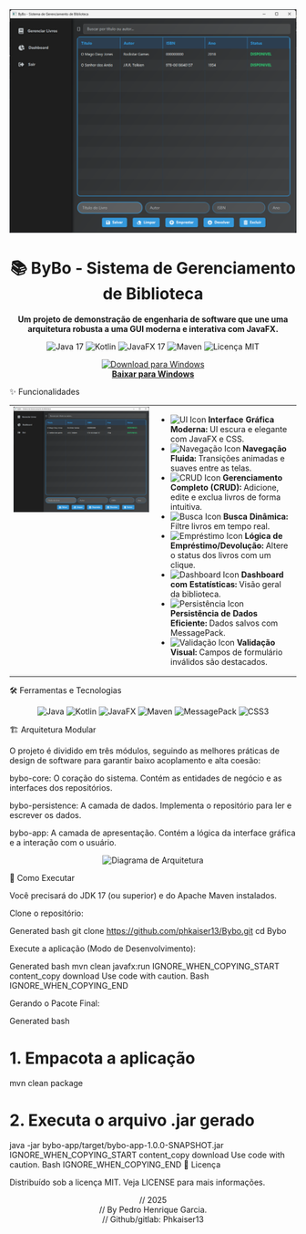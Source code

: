 <!DOCTYPE html>

<html lang="pt-br">
<head>
<meta charset="UTF-8">
<meta name="viewport" content="width=device-width, initial-scale=1.0">
<title>ByBo - Sistema de Gerenciamento de Biblioteca</title>
</head>
<body>

<div align="center">
<img src="https://raw.githubusercontent.com/phkaiser13/Bybo/main/.github/resources/Preview.png" alt="ByBo - Sistema de Gerenciamento de Biblioteca" width="700"/>
<h1>📚 ByBo - Sistema de Gerenciamento de Biblioteca</h1>
<p>
<strong>Um projeto de demonstração de engenharia de software que une uma arquitetura robusta a uma GUI moderna e interativa com JavaFX.</strong>
</p>
<p>
<img src="https://img.shields.io/badge/Java-17-blue?logo=java&logoColor=white" alt="Java 17"/>
<img src="https://img.shields.io/badge/Kotlin-1.9-blueviolet?logo=kotlin&logoColor=white" alt="Kotlin"/>
<img src="https://img.shields.io/badge/JavaFX-17-orange?logo=openjfx&logoColor=white" alt="JavaFX 17"/>
<img src="https://img.shields.io/badge/Maven-4.0-red?logo=apache-maven&logoColor=white" alt="Maven"/>
<img src="https://img.shields.io/badge/Licença-MIT-green" alt="Licença MIT"/>
</p>
</div>

<div align="center">
<a href="https://github.com/phkaiser13/Bybo/releases/download/1.0-Def/ByBo-1.0.0.msi">
<img src="https://img.icons8.com/fluency/48/000000/windows10.png" alt="Download para Windows"/>
<br>
<strong>Baixar para Windows</strong>
</a>
</div>

✨ Funcionalidades
<table width="100%">
<tr>
<td width="50%" valign="top">
<img src="https://raw.githubusercontent.com/phkaiser13/Bybo/main/.github/resources/Preview.png" alt="Interface Moderna" width="100%"/>
</td>
<td width="50%" valign="top">
<ul>
<li><img src="https://img.icons8.com/fluency/24/000000/paint-palette.png" alt="UI Icon"/> <strong>Interface Gráfica Moderna:</strong> UI escura e elegante com JavaFX e CSS.</li>
<li><img src="https://img.icons8.com/fluency/24/000000/move-right.png" alt="Navegação Icon"/> <strong>Navegação Fluida:</strong> Transições animadas e suaves entre as telas.</li>
<li><img src="https://img.icons8.com/fluency/24/000000/database.png" alt="CRUD Icon"/> <strong>Gerenciamento Completo (CRUD):</strong> Adicione, edite e exclua livros de forma intuitiva.</li>
<li><img src="https://img.icons8.com/fluency/24/000000/search.png" alt="Busca Icon"/> <strong>Busca Dinâmica:</strong> Filtre livros em tempo real.</li>
<li><img src="https://img.icons8.com/fluency/24/000000/synchronize.png" alt="Empréstimo Icon"/> <strong>Lógica de Empréstimo/Devolução:</strong> Altere o status dos livros com um clique.</li>
<li><img src="https://img.icons8.com/fluency/24/000000/dashboard-layout.png" alt="Dashboard Icon"/> <strong>Dashboard com Estatísticas:</strong> Visão geral da biblioteca.</li>
<li><img src="https://img.icons8.com/fluency/24/000000/data-configuration.png" alt="Persistência Icon"/> <strong>Persistência de Dados Eficiente:</strong> Dados salvos com MessagePack.</li>
<li><img src="https://img.icons8.com/fluency/24/000000/error.png" alt="Validação Icon"/> <strong>Validação Visual:</strong> Campos de formulário inválidos são destacados.</li>
</ul>
</td>
</tr>
</table>

🛠️ Ferramentas e Tecnologias
<div align="center">
<img src="https://img.icons8.com/color/48/000000/java-coffee-cup-logo.png" alt="Java"/>
<img src="https://img.icons8.com/color/48/000000/kotlin.png" alt="Kotlin"/>
<img src="https://img.icons8.com/color/48/000000/javafx.png" alt="JavaFX"/>
<img src="https://img.icons8.com/color/48/000000/maven.png" alt="Maven"/>
<img src="https://img.icons8.com/fluency/48/000000/package.png" alt="MessagePack"/>
<img src="https://img.icons8.com/fluency/48/000000/css3.png" alt="CSS3"/>
</div>

🏗️ Arquitetura Modular

O projeto é dividido em três módulos, seguindo as melhores práticas de design de software para garantir baixo acoplamento e alta coesão:

bybo-core: O coração do sistema. Contém as entidades de negócio e as interfaces dos repositórios.

bybo-persistence: A camada de dados. Implementa o repositório para ler e escrever os dados.

bybo-app: A camada de apresentação. Contém a lógica da interface gráfica e a interação com o usuário.

<div align="center">
<img src="https://www.plantuml.com/plantuml/svg/SoWkIImgAStDuNBCoajB2L9DBb8mG5QgoS992G00" alt="Diagrama de Arquitetura"/>
</div>

🚀 Como Executar

Você precisará do JDK 17 (ou superior) e do Apache Maven instalados.

Clone o repositório:

Generated bash
git clone https://github.com/phkaiser13/Bybo.git
cd Bybo


Execute a aplicação (Modo de Desenvolvimento):

Generated bash
mvn clean javafx:run
IGNORE_WHEN_COPYING_START
content_copy
download
Use code with caution.
Bash
IGNORE_WHEN_COPYING_END

Gerando o Pacote Final:

Generated bash
# 1. Empacota a aplicação
mvn clean package

# 2. Executa o arquivo .jar gerado
java -jar bybo-app/target/bybo-app-1.0.0-SNAPSHOT.jar
IGNORE_WHEN_COPYING_START
content_copy
download
Use code with caution.
Bash
IGNORE_WHEN_COPYING_END
📄 Licença

Distribuído sob a licença MIT. Veja LICENSE para mais informações.

<p align="center">
// 2025<br>
// By Pedro Henrique Garcia.<br>
// Github/gitlab: Phkaiser13
</p>

</body>
</html>

